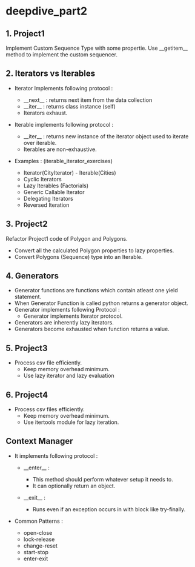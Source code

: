 # deepdive_part2

## 1. Project1
Implement Custom Sequence Type with some propertie. Use \_\_getitem\_\_ method to implement the custom sequencer. 

## 2. Iterators vs Iterables

- Iterator Implements following protocol :
    - \_\_next\_\_  : returns next item from the data collection
    - \_\_iter\_\_  : returns class instance (self)
    - Iterators exhaust.
    
- Iterable implements following protocol : 
    - \_\_iter\_\_ : returns new instance of the iterator object used to iterate over iterable.
    - Iterables are non-exhaustive.
    
- Examples : (iterable_iterator_exercises)
    - Iterator(CityIterator) - Iterable(Cities)
    - Cyclic Iterators
    - Lazy Iterables (Factorials)
    - Generic Callable Iterator
    - Delegating Iterators
    - Reversed Iteration
   
## 3. Project2
Refactor Project1 code of Polygon and Polygons. 
- Convert all the calculated Polygon properties to lazy properties.
- Convert Polygons (Sequence) type into an Iterable.

## 4. Generators
- Generator functions are functions which contain atleast one yield statement.
- When Generator Function is called python returns a generator object.
- Generator implements following Protocol :
    - Generator implements Iterator protocol.
- Generators are inherently lazy iterators.
- Generators become exhausted when function returns a value.

## 5. Project3
- Process csv file efficiently. 
    - Keep memory overhead minimum.
    - Use lazy iterator and lazy evaluation
   
## 6. Project4
- Process csv files efficiently.
    - Keep memory overhead minimum.
    - Use itertools module for lazy iteration.
   
## Context Manager

- It implements following protocol : 
   - \_\_enter\_\_ :
        - This method should perform whatever setup it needs to.
        - It can optionally return an object.
   
   - \_\_exit\_\_ : 
        - Runs even if an exception occurs in with block like try-finally.
        
- Common Patterns :
    - open-close
    - lock-release
    - change-reset
    - start-stop
    - enter-exit

